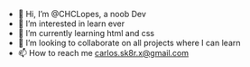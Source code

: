 - 👋 Hi, I’m @CHCLopes, a noob Dev
- 👀 I’m interested in learn ever
- 🌱 I’m currently learning html and css
- 💞️ I’m looking to collaborate on all projects where I can learn
- 📫 How to reach me carlos.sk8r.x@gmail.com

<!---
CHCLopes/CHCLopes is a ✨ special ✨ repository because its `README.md` (this file) appears on your GitHub profile.
You can click the Preview link to take a look at your changes.
--->
